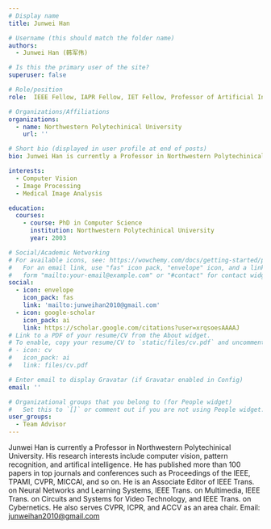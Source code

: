 ```yaml
---
# Display name
title: Junwei Han

# Username (this should match the folder name)
authors:
  - Junwei Han (韩军伟)

# Is this the primary user of the site?
superuser: false

# Role/position
role:  IEEE Fellow, IAPR Fellow, IET Fellow, Professor of Artificial Intelligence

# Organizations/Affiliations
organizations:
  - name: Northwestern Polytechinical University
    url: ''

# Short bio (displayed in user profile at end of posts)
bio: Junwei Han is currently a Professor in Northwestern Polytechinical University. His research interests include computer vision, pattern recognition, and artifical intelligence.

interests:
  - Computer Vision
  - Image Processing
  - Medical Image Analysis

education:
  courses:
    - course: PhD in Computer Science
      institution: Northwestern Polytechinical University
      year: 2003

# Social/Academic Networking
# For available icons, see: https://wowchemy.com/docs/getting-started/page-builder/#icons
#   For an email link, use "fas" icon pack, "envelope" icon, and a link in the
#   form "mailto:your-email@example.com" or "#contact" for contact widget.
social:
  - icon: envelope
    icon_pack: fas
    link: 'mailto:junweihan2010@gmail.com'
  - icon: google-scholar
    icon_pack: ai
    link: https://scholar.google.com/citations?user=xrqsoesAAAAJ
# Link to a PDF of your resume/CV from the About widget.
# To enable, copy your resume/CV to `static/files/cv.pdf` and uncomment the lines below.
# - icon: cv
#   icon_pack: ai
#   link: files/cv.pdf

# Enter email to display Gravatar (if Gravatar enabled in Config)
email: ''

# Organizational groups that you belong to (for People widget)
#   Set this to `[]` or comment out if you are not using People widget.
user_groups:
  - Team Advisor
---
```


Junwei Han is currently a Professor in Northwestern Polytechinical University. His research interests include computer vision, pattern recognition, and artifical intelligence. He has published more than 100 papers in top journals and conferences such as Proceedings of the IEEE, TPAMI, CVPR, MICCAI, and so on. He is an Associate Editor of IEEE Trans. on Neural Networks and Learning Systems, IEEE Trans. on Multimedia, IEEE Trans. on Circuits and Systems for Video Technology, and IEEE Trans. on Cybernetics. He also serves CVPR, ICPR, and ACCV as an area chair. Email: junweihan2010@gmail.com